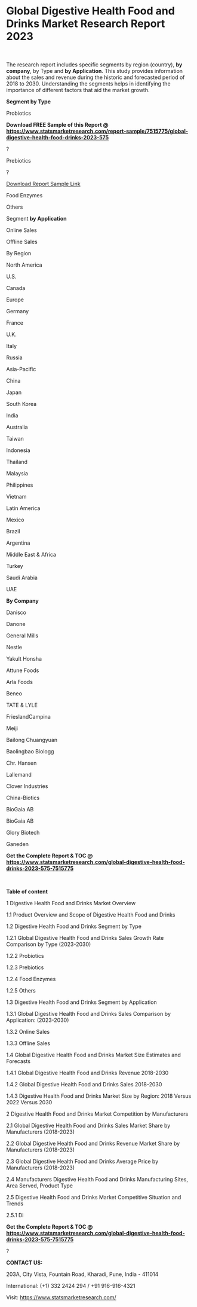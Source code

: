<h1>Global Digestive Health Food and Drinks Market Research Report 2023</h1><br/><p>The research report includes specific segments by region (country), <strong>by company</strong>, by Type and <strong>by Application</strong>. This study provides information about the sales and revenue during the historic and forecasted period of 2018 to 2030. Understanding the segments helps in identifying the importance of different factors that aid the market growth.</p>
 
 
 
 <p><strong>Segment by Type</strong></p>
 
 
 
 <p>Probiotics</p>
 
 
 
 <div><b>Download FREE Sample of this Report @ <a href="https://www.statsmarketresearch.com/download-free-sample/7515775/global-digestive-health-food-drinks-2023-575">https://www.statsmarketresearch.com/report-sample/7515775/global-digestive-health-food-drinks-2023-575</a></b></div>
 
 
 
 <p>? </p>
 
 
 
 <p>Prebiotics</p>
 
 
 
 <p>? </p>
 
 
 
 <p><a href="https://www.statsmarketresearch.com/download-free-sample/7515775/global-digestive-health-food-drinks-2023-575">Download Report Sample Link</a></p>
 
 
 
 <p>Food Enzymes</p>
 
 
 
 <p>Others</p>
 
 
 
 <p>Segment <strong>by Application</strong></p>
 
 
 
 <p>Online Sales</p>
 
 
 
 <p>Offline Sales</p>
 
 
 
 <p>By Region</p>
 
 
 
 <p>North America</p>
 
 
 
 <p>U.S.</p>
 
 
 
 <p>Canada</p>
 
 
 
 <p>Europe</p>
 
 
 
 <p>Germany</p>
 
 
 
 <p>France</p>
 
 
 
 <p>U.K.</p>
 
 
 
 <p>Italy</p>
 
 
 
 <p>Russia</p>
 
 
 
 <p>Asia-Pacific</p>
 
 
 
 <p>China</p>
 
 
 
 <p>Japan</p>
 
 
 
 <p>South Korea</p>
 
 
 
 <p>India</p>
 
 
 
 <p>Australia</p>
 
 
 
 <p>Taiwan</p>
 
 
 
 <p>Indonesia</p>
 
 
 
 <p>Thailand</p>
 
 
 
 <p>Malaysia</p>
 
 
 
 <p>Philippines</p>
 
 
 
 <p>Vietnam</p>
 
 
 
 <p>Latin America</p>
 
 
 
 <p>Mexico</p>
 
 
 
 <p>Brazil</p>
 
 
 
 <p>Argentina</p>
 
 
 
 <p>Middle East & Africa</p>
 
 
 
 <p>Turkey</p>
 
 
 
 <p>Saudi Arabia</p>
 
 
 
 <p>UAE</p>
 
 
 
 <p><strong>By Company</strong></p>
 
 
 
 <p>Danisco</p>
 
 
 
 <p>Danone</p>
 
 
 
 <p>General Mills</p>
 
 
 
 <p>Nestle</p>
 
 
 
 <p>Yakult Honsha</p>
 
 
 
 <p>Attune Foods</p>
 
 
 
 <p>Arla Foods</p>
 
 
 
 <p>Beneo</p>
 
 
 
 <p>TATE & LYLE</p>
 
 
 
 <p>FrieslandCampina</p>
 
 
 
 <p>Meiji</p>
 
 
 
 <p>Bailong Chuangyuan</p>
 
 
 
 <p>Baolingbao Biologg</p>
 
 
 
 <p>Chr. Hansen</p>
 
 
 
 <p>Lallemand</p>
 
 
 
 <p>Clover Industries</p>
 
 
 
 <p>China-Biotics</p>
 
 
 
 <p>BioGaia AB</p>
 
 
 
 <p>BioGaia AB</p>
 
 
 
 <p>Glory Biotech</p>
 
 
 
 <p>Ganeden</p>
 
 
 
 <div><b>Get the Complete Report & TOC @ <a href="https://www.statsmarketresearch.com/global-digestive-health-food-drinks-2023-575-7515775">https://www.statsmarketresearch.com/global-digestive-health-food-drinks-2023-575-7515775</a></b></div>
 
 
 
 <p><br />
 
 <b>Table of content</b></p>
 
 
 
 <p>1 Digestive Health Food and Drinks Market Overview<br />
 
 1.1 Product Overview and Scope of Digestive Health Food and Drinks<br />
 
 1.2 Digestive Health Food and Drinks Segment by Type<br />
 
 1.2.1 Global Digestive Health Food and Drinks Sales Growth Rate Comparison by Type (2023-2030)<br />
 
 1.2.2 Probiotics<br />
 
 1.2.3 Prebiotics<br />
 
 1.2.4 Food Enzymes<br />
 
 1.2.5 Others<br />
 
 1.3 Digestive Health Food and Drinks Segment by Application<br />
 
 1.3.1 Global Digestive Health Food and Drinks Sales Comparison by Application: (2023-2030)<br />
 
 1.3.2 Online Sales<br />
 
 1.3.3 Offline Sales<br />
 
 1.4 Global Digestive Health Food and Drinks Market Size Estimates and Forecasts<br />
 
 1.4.1 Global Digestive Health Food and Drinks Revenue 2018-2030<br />
 
 1.4.2 Global Digestive Health Food and Drinks Sales 2018-2030<br />
 
 1.4.3 Digestive Health Food and Drinks Market Size by Region: 2018 Versus 2022 Versus 2030<br />
 
 2 Digestive Health Food and Drinks Market Competition by Manufacturers<br />
 
 2.1 Global Digestive Health Food and Drinks Sales Market Share by Manufacturers (2018-2023)<br />
 
 2.2 Global Digestive Health Food and Drinks Revenue Market Share by Manufacturers (2018-2023)<br />
 
 2.3 Global Digestive Health Food and Drinks Average Price by Manufacturers (2018-2023)<br />
 
 2.4 Manufacturers Digestive Health Food and Drinks Manufacturing Sites, Area Served, Product Type<br />
 
 2.5 Digestive Health Food and Drinks Market Competitive Situation and Trends<br />
 
 2.5.1 Di</p>
 
 
 
 <div><b>Get the Complete Report & TOC @ <a href="https://www.statsmarketresearch.com/global-digestive-health-food-drinks-2023-575-7515775">https://www.statsmarketresearch.com/global-digestive-health-food-drinks-2023-575-7515775</a></b></div>
 
 
 
 <p>? </p>
 
 
 
 <p><b>CONTACT US:</b><br />
 
 203A, City Vista, Fountain Road, Kharadi, Pune, India - 411014<br />
 
 International: (+1) 332 2424 294 / +91 916-916-4321<br />
 
 Visit: <a href="https://www.statsmarketresearch.com/">https://www.statsmarketresearch.com/</a></p>